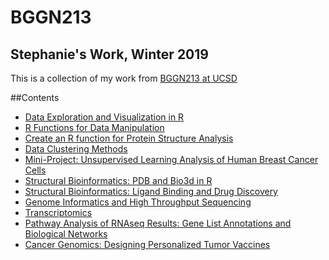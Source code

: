 # BGGN213 
## Stephanie's Work, Winter 2019

This is a collection of my work from [BGGN213 at UCSD](https://bioboot.github.io/bggn213_W19/)

##Contents
- [Data Exploration and Visualization in R](https://github.com/sdcurt/BGGN213/blob/master/class05/class05.md)
- [R Functions for Data Manipulation](https://github.com/sdcurt/BGGN213/blob/master/class06/class06.md)
- [Create an R function for Protein Structure Analysis](https://github.com/sdcurt/BGGN213/blob/master/class06/Class06_CodeImprovementHW.md)
- [Data Clustering Methods](https://github.com/sdcurt/BGGN213/blob/master/Class08/Class07-08.md)
- [Mini-Project: Unsupervised Learning Analysis of Human Breast Cancer Cells](https://github.com/sdcurt/BGGN213/blob/master/Class09/Class09.md)
- [Structural Bioinformatics: PDB and Bio3d in R](https://github.com/sdcurt/BGGN213/blob/master/Class11/Class11.md)
- [Structural Bioinformatics: Ligand Binding and Drug Discovery](https://github.com/sdcurt/BGGN213/blob/master/Class12/Class12.md)
- [Genome Informatics and High Throughput Sequencing](https://github.com/sdcurt/BGGN213/blob/master/Class13/Class13.md)
- [Transcriptomics](https://github.com/sdcurt/BGGN213/blob/master/Class14/Class14.md)
- [Pathway Analysis of RNAseq Results: Gene List Annotations and Biological Networks](https://github.com/sdcurt/BGGN213/blob/master/Class15/Class15.md)
- [Cancer Genomics: Designing Personalized Tumor Vaccines](https://github.com/sdcurt/BGGN213/blob/master/Class16/Class16.md)
